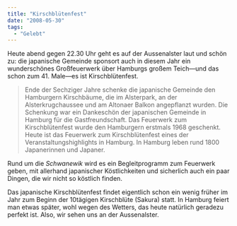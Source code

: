 ```yaml
---
title: "Kirschblütenfest"
date: "2008-05-30"
tags:
  - "Gelebt"
---
```


Heute abend gegen 22.30 Uhr geht es auf der Aussenalster laut und schön zu: die japanische Gemeinde sponsort auch in diesem Jahr ein wunderschönes Großfeuerwerk über Hamburgs großem Teich—und das schon zum 41. Male—es ist Kirschblütenfest.

> Ende der Sechziger Jahre schenke die japanische Gemeinde den Hamburgern Kirschbäume, die im Alsterpark, an der Alsterkrugchaussee und am Altonaer Balkon angepflanzt wurden. Die Schenkung war ein Dankeschön der japanischen Gemeinde in Hamburg für die Gastfreundschaft. Das Feuerwerk zum Kirschblütenfest wurde den Hamburgern erstmals 1968 geschenkt. Heute ist das Feuerwerk zum Kirschblütenfest eines der Veranstaltungshighlights in Hamburg. In Hamburg leben rund 1800 Japanerinnen und Japaner.

Rund um die _Schwanewik_ wird es ein Begleitprogramm zum Feuerwerk geben, mit allerhand japanischer Köstlichkeiten und sicherlich auch ein paar Dingen, die wir nicht so köstlich finden.

Das japanische Kirschblütenfest findet eigentlich schon ein wenig früher im Jahr zum Beginn der 10tägigen Kirschblüte (Sakura) statt. In Hamburg feiert man etwas später, wohl wegen des Wetters, das heute natürlich geradezu perfekt ist. Also, wir sehen uns an der Aussenalster.
